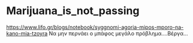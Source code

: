 # Marijuana_is_not_passing
https://www.lifo.gr/blogs/notebook/syggnomi-agoria-mipos-mporo-na-kano-mia-tzoyra    Να μην περνάει ο μπάφος μεγάλο πρόβλημα....Βέργα...
